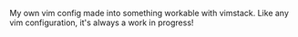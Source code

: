 My own vim config made into something workable with vimstack. Like any vim configuration, it's always a work in progress!